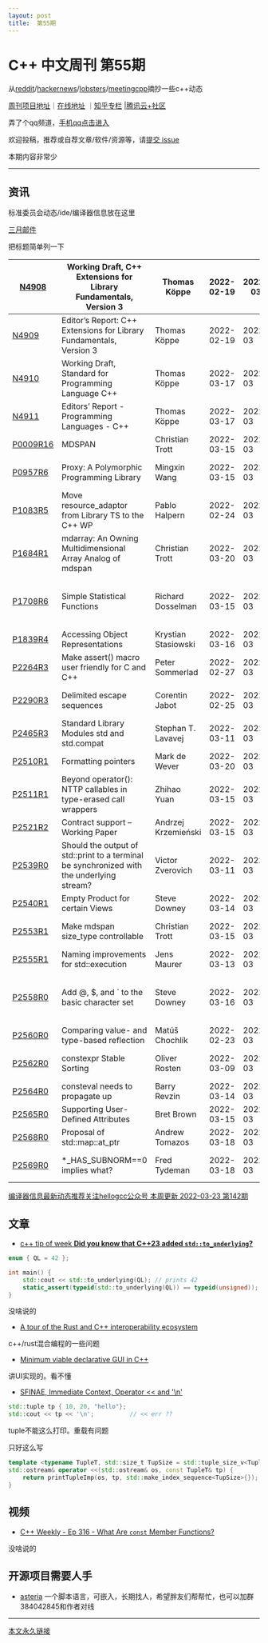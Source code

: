 ```yaml
---
layout: post
title:  第55期
---
```


# C++ 中文周刊 第55期

从[reddit](https://www.reddit.com/r/cpp/)/[hackernews](https://news.ycombinator.com/)/[lobsters](https://lobste.rs/)/[meetingcpp](https://www.meetingcpp.com/blog/blogroll/items/Meeting-Cpp-Blogroll-322.html)摘抄一些c++动态

[周刊项目地址](https://github.com/wanghenshui/cppweeklynews)｜[在线地址](https://wanghenshui.github.io/cppweeklynews/) ｜[知乎专栏](https://www.zhihu.com/column/jieyaren) |[腾讯云+社区](https://cloud.tencent.com/developer/column/92884)

弄了个qq频道，[手机qq点击进入](https://qun.qq.com/qqweb/qunpro/share?_wv=3&_wwv=128&inviteCode=xzjHQ&from=246610&biz=ka)

欢迎投稿，推荐或自荐文章/软件/资源等，请[提交 issue](https://github.com/wanghenshui/cppweeklynews/issues)

本期内容非常少

---

## 资讯

标准委员会动态/ide/编译器信息放在这里

[三月邮件](http://www.open-std.org/jtc1/sc22/wg21/docs/papers/2022/#mailing2022-03)

把标题简单列一下

| [N4908](https://wg21.link/N4908)       | Working Draft, C++ Extensions for Library Fundamentals, Version 3 | Thomas Köppe        | 2022-02-19 | 2022-03 |                                        | All of WG21                                               |
| -------------------------------------- | ------------------------------------------------------------ | ------------------- | ---------- | ------- | -------------------------------------- | --------------------------------------------------------- |
| [N4909](https://wg21.link/N4909)       | Editor’s Report: C++ Extensions for Library Fundamentals, Version 3 | Thomas Köppe        | 2022-02-19 | 2022-03 |                                        | All of WG21                                               |
| [N4910](https://wg21.link/N4910)       | Working Draft, Standard for Programming Language C++         | Thomas Köppe        | 2022-03-17 | 2022-03 |                                        | All of WG21                                               |
| [N4911](https://wg21.link/N4911)       | Editors’ Report - Programming Languages - C++                | Thomas Köppe        | 2022-03-17 | 2022-03 |                                        | All of WG21                                               |
| [P0009R16](https://wg21.link/P0009R16) | MDSPAN                                                       | Christian Trott     | 2022-03-15 | 2022-03 | [P0009R15](https://wg21.link/P0009R15) | LWG Library                                               |
| [P0957R6](https://wg21.link/P0957R6)   | Proxy: A Polymorphic Programming Library                     | Mingxin Wang        | 2022-03-15 | 2022-03 | [P0957R5](https://wg21.link/P0957R5)   | LEWGI SG18: LEWG Incubator,LEWG Library Evolution         |
| [P1083R5](https://wg21.link/P1083R5)   | Move resource_adaptor from Library TS to the C++ WP          | Pablo Halpern       | 2022-02-24 | 2022-03 | [P1083R4](https://wg21.link/P1083R4)   | LEWG Library Evolution                                    |
| [P1684R1](https://wg21.link/P1684R1)   | mdarray: An Owning Multidimensional Array Analog of mdspan   | Christian Trott     | 2022-03-20 | 2022-03 | [P1684R0](https://wg21.link/P1684R0)   | LEWG Library Evolution                                    |
| [P1708R6](https://wg21.link/P1708R6)   | Simple Statistical Functions                                 | Richard Dosselman   | 2022-03-15 | 2022-03 | [P1708R5](https://wg21.link/P1708R5)   | SG6 Numerics,SG19 Machine Learning,LEWG Library Evolution |
| [P1839R4](https://wg21.link/P1839R4)   | Accessing Object Representations                             | Krystian Stasiowski | 2022-03-16 | 2022-03 | [P1839R3](https://wg21.link/P1839R3)   | CWG Core                                                  |
| [P2264R3](https://wg21.link/P2264R3)   | Make assert() macro user friendly for C and C++              | Peter Sommerlad     | 2022-02-27 | 2022-03 | [P2264R2](https://wg21.link/P2264R2)   | SG22 Compatability,LEWG Library Evolution                 |
| [P2290R3](https://wg21.link/P2290R3)   | Delimited escape sequences                                   | Corentin Jabot      | 2022-02-25 | 2022-03 | [P2290R2](https://wg21.link/P2290R2)   | SG22 Compatability,CWG Core                               |
| [P2465R3](https://wg21.link/P2465R3)   | Standard Library Modules std and std.compat                  | Stephan T. Lavavej  | 2022-03-11 | 2022-03 | [P2465R2](https://wg21.link/P2465R2)   | CWG Core,LWG Library                                      |
| [P2510R1](https://wg21.link/P2510R1)   | Formatting pointers                                          | Mark de Wever       | 2022-03-20 | 2022-03 | [P2510R0](https://wg21.link/P2510R0)   | LWG Library                                               |
| [P2511R1](https://wg21.link/P2511R1)   | Beyond operator(): NTTP callables in type-erased call wrappers | Zhihao Yuan         | 2022-03-15 | 2022-03 | [P2511R0](https://wg21.link/P2511R0)   | LEWG Library Evolution                                    |
| [P2521R2](https://wg21.link/P2521R2)   | Contract support – Working Paper                             | Andrzej Krzemieński | 2022-03-15 | 2022-03 | [P2521R1](https://wg21.link/P2521R1)   | SG21 Contracts                                            |
| [P2539R0](https://wg21.link/P2539R0)   | Should the output of std::print to a terminal be synchronized with the underlying stream? | Victor Zverovich    | 2022-03-11 | 2022-03 |                                        | LEWG Library Evolution                                    |
| [P2540R1](https://wg21.link/P2540R1)   | Empty Product for certain Views                              | Steve Downey        | 2022-03-14 | 2022-03 | [P2540R0](https://wg21.link/P2540R0)   | SG9 Ranges,LEWG Library Evolution                         |
| [P2553R1](https://wg21.link/P2553R1)   | Make mdspan size_type controllable                           | Christian Trott     | 2022-03-15 | 2022-03 | [P2553R0](https://wg21.link/P2553R0)   | LEWG Library Evolution,LWG Library                        |
| [P2555R1](https://wg21.link/P2555R1)   | Naming improvements for std::execution                       | Jens Maurer         | 2022-03-13 | 2022-03 | [P2555R0](https://wg21.link/P2555R0)   | LEWG Library Evolution                                    |
| [P2558R0](https://wg21.link/P2558R0)   | Add @, $, and ` to the basic character set                   | Steve Downey        | 2022-03-16 | 2022-03 |                                        | SG16 Unicode,EWGI SG17: EWG Incubator,SG22 Compatability  |
| [P2560R0](https://wg21.link/P2560R0)   | Comparing value- and type-based reflection                   | Matúš Chochlı́k      | 2022-02-23 | 2022-03 |                                        | SG7 Reflection                                            |
| [P2562R0](https://wg21.link/P2562R0)   | constexpr Stable Sorting                                     | Oliver Rosten       | 2022-03-09 | 2022-03 |                                        | LEWG Library Evolution,LWG Library                        |
| [P2564R0](https://wg21.link/P2564R0)   | consteval needs to propagate up                              | Barry Revzin        | 2022-03-14 | 2022-03 |                                        | EWG Evolution                                             |
| [P2565R0](https://wg21.link/P2565R0)   | Supporting User-Defined Attributes                           | Bret Brown          | 2022-03-15 | 2022-03 |                                        | SG15 Tooling                                              |
| [P2568R0](https://wg21.link/P2568R0)   | Proposal of std::map::at_ptr                                 | Andrew Tomazos      | 2022-03-18 | 2022-03 |                                        | LEWG Library Evolution                                    |
| [P2569R0](https://wg21.link/P2569R0)   | *_HAS_SUBNORM==0 implies what?                               | Fred Tydeman        | 2022-03-18 | 2022-03 |                                        | SG6 Numerics,SG22 Compatability                           |

[编译器信息最新动态推荐关注hellogcc公众号 本周更新 2022-03-23 第142期](https://github.com/hellogcc/osdt-weekly/blob/master/weekly-2022/2022-03-23.md)



## 文章

- [c++ tip of week **Did you know that C++23 added `std::to_underlying`?**](https://github.com/QuantlabFinancial/cpp_tip_of_the_week/)

```c++
enum { QL = 42 };

int main() {
    std::cout << std::to_underlying(QL); // prints 42
    static_assert(typeid(std::to_underlying(QL)) == typeid(unsigned));
}
```

没啥说的

- [A tour of the Rust and C++ interoperability ecosystem ](https://blog.tetrane.com/2022/Rust-Cxx-interop.html)

c++/rust混合编程的一些问题

- [Minimum viable declarative GUI in C++](https://ossia.io/posts/minimum-viable/)

讲UI实现的。看不懂

- [SFINAE, Immediate Context, Operator <<  and '\n' ](https://www.cppstories.com/2022/sfinea-immediate-context/)

```c++
std::tuple tp { 10, 20, "hello"};
std::cout << tp << '\n';		  // << err ??
```

tuple不能这么打印。重载有问题

只好这么写

```c++
template <typename TupleT, std::size_t TupSize = std::tuple_size_v<TupleT>>
std::ostream& operator <<(std::ostream& os, const TupleT& tp) {
    return printTupleImp(os, tp, std::make_index_sequence<TupSize>{}); 
}

```



## 视频

- [C++ Weekly - Ep 316 - What Are `const` Member Functions?](https://www.youtube.com/watch?v=bqd9ILyQRxQ)

没啥说的



## 开源项目需要人手

- [asteria](https://github.com/lhmouse/asteria) 一个脚本语言，可嵌入，长期找人，希望胖友们帮帮忙，也可以加群384042845和作者对线






---



[本文永久链接](https://wanghenshui.github.io/cppweeklynews/posts/055.html)

